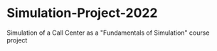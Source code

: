 # Simulation-Project-2022
Simulation of a Call Center as a "Fundamentals of Simulation" course project
